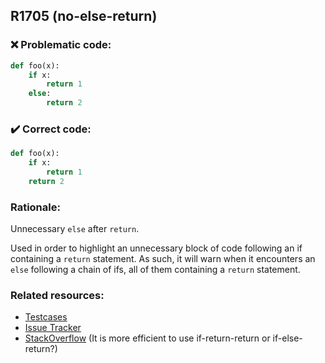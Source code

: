 ## R1705 (no-else-return)

### :x: Problematic code:

```python
def foo(x):
    if x:
        return 1
    else:
        return 2
```

### :heavy_check_mark: Correct code:

```python
def foo(x):
    if x:
        return 1
    return 2
```

### Rationale:

Unnecessary `else` after `return`.

Used in order to highlight an unnecessary block of code following an if
containing a `return` statement. As such, it will warn when it encounters an
`else` following a chain of ifs, all of them containing a `return` statement.

### Related resources:

- [Testcases](https://github.com/PyCQA/pylint/blob/master/tests/functional/n/no_else_return.py)
- [Issue Tracker](https://github.com/PyCQA/pylint/issues?q=is%3Aissue+%22no-else-return%22+OR+%22R1705%22)
- [StackOverflow](https://stackoverflow.com/questions/9191388/it-is-more-efficient-to-use-if-return-return-or-if-else-return) (It is more efficient to use if-return-return or if-else-return?)